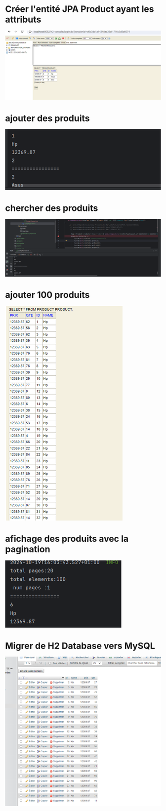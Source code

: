 <h1>Créer l'entité JPA Product ayant les attributs </h1>
<img src="CAPTURE/creation de tabale product.png">
<h1> ajouter des produits </h1>
<img src="CAPTURE/ajouter des produits.png">
<h1> chercher des produits</h1>
<img src="CAPTURE/chercher des produits.png">
<h1> ajouter 100 produits </h1>
<img src="CAPTURE/ajouter 100 produits.png">
<h1>afichage des produits avec la pagination</h1>
<img src="CAPTURE/afichage des produits avec les pages et les elments.png">
<h1> Migrer de H2 Database vers MySQL</h1>
<img src="CAPTURE/database.png">
